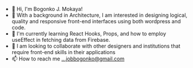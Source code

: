 - 👋 Hi, I'm Bogonko J. Mokaya! 
- 👀 With a background in Architecture, I am interested in designing logical, quality and responsive front-end interfaces using both wordpress and code. 
- 🌱 I'm currently learning React Hooks, Props, and how to employ useEffect in fetching data from Firebase.
- 💞️ I am looking to collaborate with other designers and institutions that require front-end skills in their applications
- 📫 How to reach me ...jobbogonko@gmail.com

<!---
Jobizo/Jobizo is a ✨ special ✨ repository because its `README.md` (this file) appears on your GitHub profile.
You can click the Preview link to take a look at your changes.
--->

